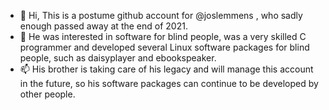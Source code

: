 - 👋 Hi, This is a postume github account for @joslemmens , who sadly enough passed away at the end of 2021.
- 👀 He was interested in software for blind people, was a very skilled C programmer and developed several Linux software packages for blind people, such as daisyplayer and ebookspeaker.
- 📫 His brother is taking care of his legacy and will manage this account in the future, so his software packages can continue to be developed by other people.

<!---
joslemmens/joslemmens is a ✨ special ✨ repository because its `README.md` (this file) appears on your GitHub profile.
You can click the Preview link to take a look at your changes.
--->
